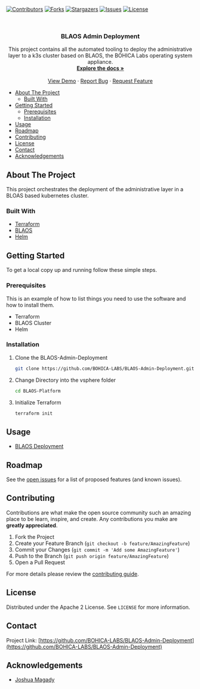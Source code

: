 <!--
*** Thanks for checking out the Best-README-Template. If you have a suggestion
*** that would make this better, please fork the BLAOS-Admin-Deployment and create a pull request
*** or simply open an issue with the tag "enhancement".
*** Thanks again! Now go create something AMAZING! :D
***
***
***
*** To avoid retyping too much info. Do a search and replace for the following:
*** BOHICA-LABS, BLAOS-Admin-Deployment, twitter_handle, email, BLAOS Deployment , This project contains all the automated tooling to deployment a k3s cluster based on BLAOS, the BOHICA Labs operating system appliance.
-->



<!-- PROJECT SHIELDS -->
<!--
*** I'm using markdown "reference style" links for readability.
*** Reference links are enclosed in brackets [ ] instead of parentheses ( ).
*** See the bottom of this document for the declaration of the reference variables
*** for contributors-url, forks-url, etc. This is an optional, concise syntax you may use.
*** https://www.markdownguide.org/basic-syntax/#reference-style-links
-->

[![Contributors][contributors-shield]][contributors-url]
[![Forks][forks-shield]][forks-url]
[![Stargazers][stars-shield]][stars-url]
[![Issues][issues-shield]][issues-url]
[![License][license-shield]][license-url]

<!-- PROJECT LOGO -->
<br />
<!--
<p align="center">
  <a href="https://github.com/BOHICA-LABS/BLAOS-Admin-Deployment">
    <img src="images/logo.png" alt="Logo" width="80" height="80">
  </a>
 -->
  <h3 align="center">BLAOS Admin Deployment</h3>

  <p align="center">
    This project contains all the automated tooling to deploy the administrative layer to a k3s cluster based on BLAOS, the BOHICA Labs operating system appliance.
    <br />
    <a href="https://github.com/BOHICA-LABS/BLAOS-Admin-Deployment"><strong>Explore the docs »</strong></a>
    <br />
    <br />
    <a href="https://github.com/BOHICA-LABS/BLAOS-Admin-Deployment">View Demo</a>
    ·
    <a href="https://github.com/BOHICA-LABS/BLAOS-Admin-Deployment/issues">Report Bug</a>
    ·
    <a href="https://github.com/BOHICA-LABS/BLAOS-Admin-Deployment/issues">Request Feature</a>
  </p>
</p>

<!-- TABLE OF CONTENTS -->
- [About The Project](#about-the-project)
  - [Built With](#built-with)
- [Getting Started](#getting-started)
  - [Prerequisites](#prerequisites)
  - [Installation](#installation)
- [Usage](#usage)
- [Roadmap](#roadmap)
- [Contributing](#contributing)
- [License](#license)
- [Contact](#contact)
- [Acknowledgements](#acknowledgements)

<!-- ABOUT THE PROJECT -->
## About The Project

<!-- [![Product Name Screen Shot][product-screenshot]](https://example.com) -->
This project orchestrates the deployment of the administrative layer in a BLOAS based kubernetes cluster.

### Built With

- [Terraform](https://www.terraform.io/)
- [BLAOS](https://github.com/BOHICA-LABS/BLAOS)
- [Helm](https://helm.sh/)

<!-- GETTING STARTED -->
## Getting Started

To get a local copy up and running follow these simple steps.

### Prerequisites

This is an example of how to list things you need to use the software and how to install them.

- Terraform
- BLAOS Cluster
- Helm

### Installation

1. Clone the BLAOS-Admin-Deployment

   ```sh
   git clone https://github.com/BOHICA-LABS/BLAOS-Admin-Deployment.git
   ```

2. Change Directory into the vsphere folder

   ```sh
   cd BLAOS-Platform
   ```

3. Initialize Terraform

   ```sh
   terraform init
   ```

<!-- USAGE EXAMPLES -->
## Usage

- [BLAOS Deployment](BLAOS-Platform/README.md)

<!-- ROADMAP -->
## Roadmap

See the [open issues](https://github.com/BOHICA-LABS/BLAOS-Admin-Deployment/issues) for a list of proposed features (and known issues).

<!-- CONTRIBUTING -->
## Contributing

Contributions are what make the open source community such an amazing place to be learn, inspire, and create. Any contributions you make are **greatly appreciated**.

1. Fork the Project
2. Create your Feature Branch (`git checkout -b feature/AmazingFeature`)
3. Commit your Changes (`git commit -m 'Add some AmazingFeature'`)
4. Push to the Branch (`git push origin feature/AmazingFeature`)
5. Open a Pull Request

For more details please review the [contributing guide](CONTRIBUTING.md).

<!-- LICENSE -->
## License

Distributed under the Apache 2 License. See `LICENSE` for more information.

<!-- CONTACT -->
## Contact

Project Link: [https://github.com/BOHICA-LABS/BLAOS-Admin-Deployment](https://github.com/BOHICA-LABS/BLAOS-Admin-Deployment)

<!-- ACKNOWLEDGEMENTS -->
## Acknowledgements

- [Joshua Magady](https://www.linkedin.com/in/joshuamagady/)

<!-- MARKDOWN LINKS & IMAGES -->
<!-- https://www.markdownguide.org/basic-syntax/#reference-style-links -->
[contributors-shield]: https://img.shields.io/github/contributors/BOHICA-LABS/BLAOS-Admin-Deployment.svg?style=for-the-badge
[contributors-url]: https://github.com/BOHICA-LABS/BLAOS-Admin-Deployment/graphs/contributors
[forks-shield]: https://img.shields.io/github/forks/BOHICA-LABS/BLAOS-Admin-Deployment.svg?style=for-the-badge
[forks-url]: https://github.com/BOHICA-LABS/BLAOS-Admin-Deployment/network/members
[stars-shield]: https://img.shields.io/github/stars/BOHICA-LABS/BLAOS-Admin-Deployment.svg?style=for-the-badge
[stars-url]: https://github.com/BOHICA-LABS/BLAOS-Admin-Deployment/stargazers
[issues-shield]: https://img.shields.io/github/issues/BOHICA-LABS/BLAOS-Admin-Deployment.svg?style=for-the-badge
[issues-url]: https://github.com/BOHICA-LABS/BLAOS-Admin-Deployment/issues
[license-shield]: https://img.shields.io/github/license/BOHICA-LABS/BLAOS-Admin-Deployment.svg?style=for-the-badge
[license-url]: https://github.com/BOHICA-LABS/BLAOS-Admin-Deployment/blob/master/LICENSE
[linkedin-shield]: https://img.shields.io/badge/-LinkedIn-black.svg?style=for-the-badge&logo=linkedin&colorB=555
[linkedin-url]: https://linkedin.com/in/BOHICA-LABS